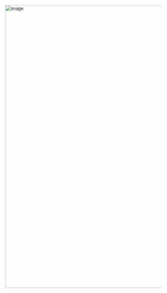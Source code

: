 <img width="909" alt="image" src="https://github.com/GaborKomuves/WeatherAppNew/assets/67443270/b1581998-fcd6-4aee-abfd-df24f57a103e">
